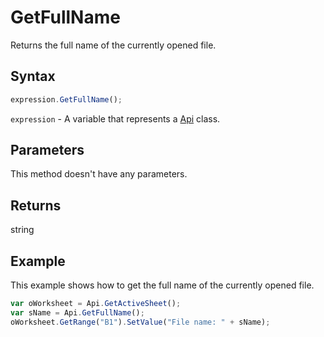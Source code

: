# GetFullName

Returns the full name of the currently opened file.

## Syntax

```javascript
expression.GetFullName();
```

`expression` - A variable that represents a [Api](../Api.md) class.

## Parameters

This method doesn't have any parameters.

## Returns

string

## Example

This example shows how to get the full name of the currently opened file.

```javascript editor-xlsx
var oWorksheet = Api.GetActiveSheet();
var sName = Api.GetFullName();
oWorksheet.GetRange("B1").SetValue("File name: " + sName);
```
